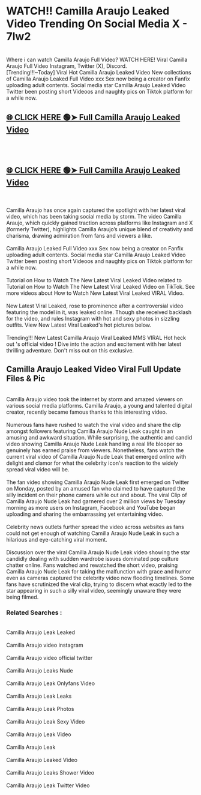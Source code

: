 # WATCH!! Camilla Araujo Leaked Video Trending On Social Media X - 7lw2<br>
<br>
Where i can watch Camilla Araujo Full Video? WATCH HERE! Viral Camilla Araujo Full Video Instagram, Twitter (X), Discord.
<br>
[Trending!!!~Today] Viral Hot Camilla Araujo Leaked Video New collections of Camilla Araujo Leaked Full Video xxx Sex now being a creator on Fanfix uploading adult contents. Social media star Camilla Araujo Leaked Video Twitter been posting short Videoos and naughty pics on Tiktok platform for a while now.
<br>
<h2><a href="https://onlyfansleakedmodels.blogspot.com/2024/09/camilla-araujo-pussy-rubbing-video.html">🌐 CLICK HERE 🟢➤ Full Camilla Araujo Leaked Video</a></h2><br>
<br>
<h2><a href="https://onlyfansleakedmodels.blogspot.com/2024/09/camilla-araujo-pussy-rubbing-video.html">🌐 CLICK HERE 🟢➤ Full Camilla Araujo Leaked Video</a></h2><br>
<br>
Camilla Araujo has once again captured the spotlight with her latest viral video, which has been taking social media by storm. The video Camilla Araujo, which quickly gained traction across platforms like Instagram and X (formerly Twitter), highlights Camilla Araujo’s unique blend of creativity and charisma, drawing admiration from fans and viewers a like.
<br><br>
Camilla Araujo Leaked Full Video xxx Sex now being a creator on Fanfix uploading adult contents. Social media star Camilla Araujo Leaked Video Twitter been posting short Videoos and naughty pics on Tiktok platform for a while now.
<br><br>
Tutorial on How to Watch The New Latest Viral Leaked Video related to Tutorial on How to Watch The New Latest Viral Leaked Video on TikTok. See more videos about How to Watch New Latest Viral Leaked VIRAL Video.
<br><br>
New Latest Viral Leaked, rose to prominence after a controversial video featuring the model in it, was leaked online. Though she received backlash for the video, and rules Instagram with hot and sexy photos in sizzling outfits. View New Latest Viral Leaked's hot pictures below.
<br><br>
Trending!!! New Latest Camilla Araujo Viral Leaked MMS VIRAL Hot heck out 's official video ! Dive into the action and excitement with her latest thrilling adventure. Don't miss out on this exclusive.
<br>
<h2>Camilla Araujo Leaked Video Viral Full Update Files & Pic</h2>
<br>
Camilla Araujo video took the internet by storm and amazed viewers on various social media platforms. Camilla Araujo, a young and talented digital creator, recently became famous thanks to this interesting video.
<br><br>
Numerous fans have rushed to watch the viral video and share the clip amongst followers featuring Camilla Araujo Nude Leak caught in an amusing and awkward situation. While surprising, the authentic and candid video showing Camilla Araujo Nude Leak handling a real life blooper so genuinely has earned praise from viewers. Nonetheless, fans watch the current viral video of Camilla Araujo Nude Leak that emerged online with delight and clamor for what the celebrity icon's reaction to the widely spread viral video will be.
<br><br>
The fan video showing Camilla Araujo Nude Leak first emerged on Twitter on Monday, posted by an amused fan who claimed to have captured the silly incident on their phone camera while out and about. The viral Clip of Camilla Araujo Nude Leak had garnered over 2 million views by Tuesday morning as more users on Instagram, Facebook and YouTube began uploading and sharing the embarrassing yet entertaining video.
<br><br>
Celebrity news outlets further spread the video across websites as fans could not get enough of watching Camilla Araujo Nude Leak in such a hilarious and eye-catching viral moment.
<br><br>
Discussion over the viral Camilla Araujo Nude Leak video showing the star candidly dealing with sudden wardrobe issues dominated pop culture chatter online. Fans watched and rewatched the short video, praising Camilla Araujo Nude Leak for taking the malfunction with grace and humor even as cameras captured the celebrity video now flooding timelines. Some fans have scrutinized the viral clip, trying to discern what exactly led to the star appearing in such a silly viral video, seemingly unaware they were being filmed.
<br>
<h3>Related Searches :</h3>
<br>
Camilla Araujo Leak Leaked
<br><br>
Camilla Araujo video instagram
<br><br>
Camilla Araujo video official twitter
<br><br>
Camilla Araujo Leaks Nude
<br><br>
Camilla Araujo Leak Onlyfans Video
<br><br>
Camilla Araujo Leak Leaks
<br><br>
Camilla Araujo Leak Photos
<br><br>
Camilla Araujo Leak Sexy Video
<br><br>
Camilla Araujo Leak Video
<br><br>
Camilla Araujo Leak
<br><br>
Camilla Araujo Leaked Video
<br><br>
Camilla Araujo Leaks Shower Video
<br><br>
Camilla Araujo Leak Twitter Video
